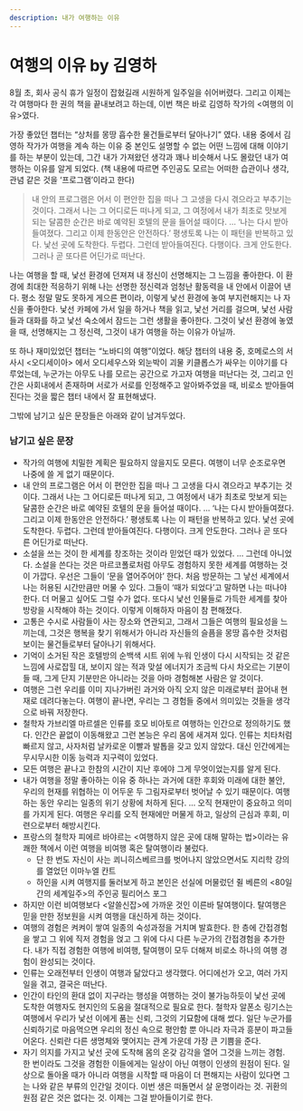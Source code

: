 ```yaml
---
description: 내가 여행하는 이유
---
```


# 여행의 이유 by 김영하

8월 초, 회사 공식 휴가 일정이 잡혔길래 시원하게 일주일을 쉬어버렸다. 그리고 이제는 각 여행마다 한 권의 책을 끝내보려고 하는데, 이번 책은 바로 김영하 작가의 <여행의 이유>였다.

가장 좋았던 챕터는 “상처를 몽땅 흡수한 물건들로부터 달아나기” 였다. 내용 중에서 김영하 작가가 여행을 계속 하는 이유 중 본인도 설명할 수 없는 어떤 느낌에 대해 이야기를 하는 부분이 있는데, 그간 내가 가져왔던 생각과 꽤나 비슷해서 나도 몰랐던 내가 여행하는 이유를 알게 되었다. (책 내용에 따르면 주인공도 모르는 어떠한 습관이나 생각, 관념 같은 것을 ‘프로그램’이라고 한다)

> 내 안의 프로그램은 어서 이 편안한 집을 떠나 그 고생을 다시 겪으라고 부추기는 것이다. 그래서 나는 그 어디로든 떠나게 되고, 그 여정에서 내가 최초로 맛보게 되는 달콤한 순간은 바로 예약된 호텔의 문을 들어설 때이다. … ‘나는 다시 받아들여졌다. 그리고 이제 한동안은 안전하다.’ 평생토록 나는 이 패턴을 반복하고 있다. 낯선 곳에 도착한다. 두렵다. 그런데 받아들여진다. 다행이다. 크게 안도한다. 그러나 곧 또다른 어딘가로 떠난다.

나는 여행을 할 때, 낯선 환경에 던져져 내 정신이 선명해지는 그 느낌을 좋아한다. 이 환경에 최대한 적응하기 위해 나는 선명한 정신력과 엄청난 활동력을 내 안에서 이끌어 낸다. 평소 정말 말도 못하게 게으른 편이라, 이렇게 낯선 환경에 놓여 부지런해지는 나 자신을 좋아한다. 낯선 카페에 가서 일을 하거나 책을 읽고, 낯선 거리를 걸으며, 낯선 사람들과 대화를 하고 낯선 숙소에서 잠드는 그런 생활을 좋아한다. 그것이 낯선 환경에 놓였을 때, 선명해지는 그 정신력, 그것이 내가 여행을 하는 이유가 아닐까.

또 하나 재미있었던 챕터는 “노바디의 여행”이었다. 해당 챕터의 내용 중, 호메로스의 서사시 <오디세이아> 에서 오디세우스와 외눈박이 괴물 키클롭스가 싸우는 이야기를 다루었는데, 누군가는 아무도 나를 모르는 공간으로 가고자 여행을 떠난다는 것, 그리고 인간은 사회내에서 존재하며 서로가 서로를 인정해주고 알아봐주었을 때, 비로소 받아들여진다는 것을 짧은 챕터 내에서 잘 표현해냈다.

그밖에 남기고 싶은 문장들은 아래와 같이 남겨두었다.

### 남기고 싶은 문장

* 작가의 여행에 치밀한 계획은 필요하지 않을지도 모른다. 여행이 너무 순조로우면 나중에 쓸 게 없기 때문이다.
* 내 안의 프로그램은 어서 이 편안한 집을 떠나 그 고생을 다시 겪으라고 부추기는 것이다. 그래서 나는 그 어디로든 떠나게 되고, 그 여정에서 내가 최초로 맛보게 되는 달콤한 순간은 바로 예약된 호텔의 문을 들어설 때이다. … ‘나는 다시 받아들여졌다. 그리고 이제 한동안은 안전하다.’ 평생토록 나는 이 패턴을 반복하고 있다. 낯선 곳에 도착한다. 두렵다. 그런데 받아들여진다. 다행이다. 크게 안도한다. 그러나 곧 또다른 어딘가로 떠난다.
* 소설을 쓰는 것이 한 세계를 창조하는 것이라 믿었던 때가 있었다. … 그런데 아니었다. 소설을 쓴다는 것은 마르코폴로처럼 아무도 경험하지 못한 세계를 여행하는 것이 가깝다. 우선은 그들이 ‘문을 열어주어야’ 한다. 처음 방문하는 그 낳선 세계에서 나는 허용된 시간만큼만 머물 수 있다. 그들이 ‘때가 되었다’고 말하면 나는 떠나야 한다. 더 머물고 싶어도 그럴 수가 없다. 또다시 낯선 인물들로 가득한 세계를 찾아 방랑을 시작해야 하는 것이다. 이렇게 이해하자 마음이 참 편해졌다.
* 고통은 수시로 사람들이 사는 장소와 연관되고, 그래서 그들은 여행의 필요성을 느끼는데, 그것은 행복을 찾기 위해서가 아니라 자신들의 슬픔을 몽땅 흡수한 것처럼 보이는 물건들로부터 달아나기 위해서다.
* 기억이 소거된 작은 호텔방의 순백색 시트 위에 누워 인생이 다시 시작되는 것 같은 느낌에 사로잡힐 대, 보이지 않는 적과 맞설 에너지가 조금씩 다시 차오르는 기분이 들 때, 그게 단지 기분만은 아니라는 것을 아마 경험해본 사람은 알 것이다.
* 여행은 그런 우리를 이미 지나가버린 과거와 아직 오지 않은 미래로부터 끌어내 현재로 데려다놓는다. 여행이 끝나면, 우리는 그 경험들 중에서 의미있는 것들을 생각으로 바꿔 저장한다.
* 철학자 가브리엘 마르셀은 인류를 호모 비아토르 여행하는 인간으로 정의하기도 했다. 인간은 끝없이 이동해왔고 그런 본능은 우리 몸에 새겨져 있다. 인류는 치타처럼 빠르지 않고, 사자처럼 날카로운 이빨과 발톱을 갖고 있지 않았다. 대신 인간에게는 무시무시한 이동 능력과 지구력이 있었다.
* 모든 여행은 끝나고 한참의 시간이 지난 후에야 그게 무엇이었는지를 알게 된다.
* 내가 여행을 정말 좋아하는 이유 중 하나는 과거에 대한 후회와 미래에 대한 불안, 우리의 현재를 위협하는 이 어두운 두 그림자로부터 벗어날 수 있기 때문이다. 여행하는 동안 우리는 일종의 위기 상황에 처하게 된다. … 오직 현재만이 중요하고 의미를 가지게 된다. 여행은 우리를 오직 현재에만 머물게 하고, 일상의 근심과 후회, 미련으로부터 해방시킨다.
* 프랑스의 철학자 피에르 바야르는 <여행하지 않은 곳에 대해 말하는 법>이라는 유쾌한 책에서 이런 여행을 비여행 혹은 탈여행이라 불렀다.
  * 단 한 번도 자신이 사는 쾨니히스베르크를 벗어나지 않았으면서도 지리학 강의를 열었던 이마누엘 칸트
  * 하인을 시켜 여행지를 둘러보게 하고 본인은 선실에 머물렀던 쥘 베른의 <80일간의 세계일주>의 주인공 필리어스 포그
* 하지만 이런 비여행보다 <알쓸신잡>에 가까운 것인 이른바 탈여행이다. 탈여행은 믿을 만한 정보원을 시켜 여행을 대신하게 하는 것이다.
* 여행의 경험은 켜켜이 쌓여 일종의 숙성과정을 거치며 발효한다. 한 층에 간접경험을 쌓고 그 위에 직저 경험을 얹고 그 위에 다시 다른 누군가의 간접경험을 추가한다. 내가 직접 경험한 여행에 비여행, 탈여행이 모두 더해져 비로소 하나의 여행 경험이 완성되는 것이다.
* 인류는 오래전부터 인생이 여행과 닮았다고 생각했다. 어디에선가 오고, 여러 가지 일을 겪고, 결국은 떠난다.
* 인간이 타인의 환대 없이 지구라는 행성을 여행하는 것이 불가능하듯이 낯선 곳에 도착한 여행자도 현지인의 도움을 절대적으로 필요로 한다. 철학자 알폰소 링기스는 여행에서 우리가 낯선 이에게 품는 신뢰, 그것의 기묘함에 대해 썼다. 일단 누군가를 신뢰하기로 마음먹으면 우리의 정신 속으로 평안함 뿐 아니라 자극과 흥분이 파고들어온다. 신뢰란 다른 생명체와 맺어지는 관계 가운데 가장 큰 기쁨을 준다.
* 자기 의지를 가지고 낯선 곳에 도착해 몸의 온갖 감각을 열어 그것을 느끼는 경험. 한 번이라도 그것을 경험한 이들에게는 일상이 아닌 여행이 인생의 원점이 된다. 일상으로 돌아올 때가 아니라 여행을 시작할 때 마음이 더 편해지는 사람이 있다면 그는 나와 같은 부류의 인간일 것이다. 이번 생은 떠돌면서 살 운명이라는 것. 귀환의 원점 같은 것은 없다는 것. 이제는 그걸 받아들이기로 한다.
